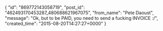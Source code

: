  {
   "id": "869772143058719",
   "post_id": "462493170453287_480688621967075",
   "from_name": "Pete Daoust",
   "message": "Ok, but to be PAID, you need to send a fucking INVOICE :/",
   "created_time": "2015-08-20T14:27:27+0000"
 }
